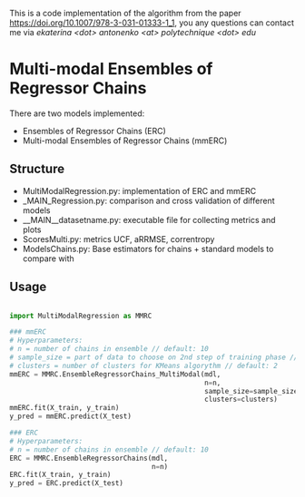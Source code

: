 

This is a code implementation of the algorithm from the paper https://doi.org/10.1007/978-3-031-01333-1_1,
you any questions can contact me via <em>ekaterina \<dot\> antonenko \<at\> polytechnique \<dot\> edu</em>

# Multi-modal Ensembles of Regressor Chains

There are two models implemented:
- Ensembles of Regressor Chains (ERC)
- Multi-modal Ensembles of Regressor Chains (mmERC)

## Structure

- MultiModalRegression.py: implementation of ERC and mmERC
- _MAIN_Regression.py: comparison and cross validation of different models
- __MAIN__datasetname.py: executable file for collecting metrics and plots 
- ScoresMulti.py: metrics UCF, aRRMSE, correntropy
- ModelsChains.py: Base estimators for chains + standard models to compare with  
  

## Usage

```python

import MultiModalRegression as MMRC

### mmERC
# Hyperparameters:
# n = number of chains in ensemble // default: 10
# sample_size = part of data to choose on 2nd step of training phase // default: 0.5
# clusters = number of clusters for KMeans algorythm // default: 2
mmERC = MMRC.EnsembleRegressorChains_MultiModal(mdl, 
                                                n=n,
                                                sample_size=sample_size,
                                                clusters=clusters)
mmERC.fit(X_train, y_train)
y_pred = mmERC.predict(X_test)

### ERC
# Hyperparameters:
# n = number of chains in ensemble // default: 10
ERC = MMRC.EnsembleRegressorChains(mdl, 
                                   n=n)
ERC.fit(X_train, y_train)
y_pred = ERC.predict(X_test)                               
                                               
```
